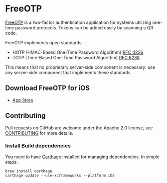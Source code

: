 # FreeOTP

[FreeOTP](https://freeotp.github.io/) is a two-factor authentication application for systems
utilizing one-time password protocols. Tokens can be added easily by scanning a QR code.

FreeOTP implements open standards:

* HOTP (HMAC-Based One-Time Password Algorithm) [RFC 4226](https://www.ietf.org/rfc/rfc4226.txt)
* TOTP (Time-Based One-Time Password Algorithm) [RFC 6238](https://www.ietf.org/rfc/rfc6238.txt)

This means that no proprietary server-side component is necessary: use any server-side component
that implements these standards.

## Download FreeOTP for iOS

* [App Store](https://apps.apple.com/app/freeotp-authenticator/id872559395)

## Contributing

Pull requests on GitHub are welcome under the Apache 2.0 license, see
[CONTRIBUTING](CONTRIBUTING.md) for more details.

### Install Build dependencies

You need to have [Carthage](https://github.com/Carthage/Carthage) installed for managing dependencies. In simple steps:

    brew install carthage
    carthage update --use-xcframeworks --platform iOS
